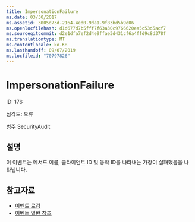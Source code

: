 ```yaml
---
title: ImpersonationFailure
ms.date: 03/30/2017
ms.assetid: 3005d73d-2164-4ed0-9da1-9f83bd5b9d06
ms.openlocfilehash: d1d677d7b5fff7f63a30c9766620ea5c53d5acf7
ms.sourcegitcommit: d2e1dfa7ef2d4e9ffae3d431cf6a4ffd9c8d378f
ms.translationtype: MT
ms.contentlocale: ko-KR
ms.lasthandoff: 09/07/2019
ms.locfileid: "70797826"
---
```

# <a name="impersonationfailure"></a>ImpersonationFailure
ID: 176  
  
 심각도: 오류  
  
 범주 SecurityAudit  
  
## <a name="description"></a>설명  
 이 이벤트는 메서드 이름, 클라이언트 ID 및 동작 ID를 나타내는 가장이 실패했음을 나타냅니다.  
  
## <a name="see-also"></a>참고자료

- [이벤트 로깅](index.md)
- [이벤트 일반 참조](events-general-reference.md)
